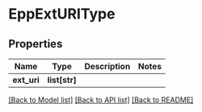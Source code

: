 # EppExtURIType

## Properties
Name | Type | Description | Notes
------------ | ------------- | ------------- | -------------
**ext_uri** | **list[str]** |  | 

[[Back to Model list]](../README.md#documentation-for-models) [[Back to API list]](../README.md#documentation-for-api-endpoints) [[Back to README]](../README.md)

